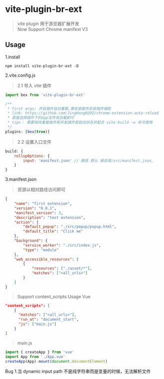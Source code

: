 # vite-plugin-br-ext

> vite plugin 用于游览器扩展开发  
> Now Support Chrome manifest V3

## Usage

1.install

```npm
npm install vite-plugin-br-ext -D
```

2.vite.config.js

> 2.1 导入 vite 插件

```js
import bex from 'vite-plugin-br-ext'

/**
 * first args: 开启插件自动重载,需安装额外安装插件辅助
 * link: https://github.com/JingHong0202/chrome-extension-auto-reload
 * 直接选择插件下的app文件夹加载即可
 * tips： 需要保持重载插件和开发插件是启动状态并配合 vite build -w 命令使用
 */
plugins: [bex(true)]
```

> 2.2 设置入口文件

```js
build: {
	rollupOptions: {
		input: 'manifest.json' // 路径 默认 根目录/src/manifest.json,
	}
}
```

3.manifest.json

> 资源以相对路径访问即可

```json
{
	"name": "first extension",
	"version": "0.0.1",
	"manifest_version": 3,
	"description": "test extension",
	"action": {
		"default_popup": "./src/popup/popup.html",
		"default_title": "Click me"
	},
	"background": {
		"service_worker": "./src/index.js",
		"type": "module"
	},
	"web_accessible_resources": [
		{
			"resources": ["./asset/*"],
			"matches": ["<all_urls>"]
		}
	]
}
```

> Support content_scripts Usage Vue

```json
"content_scripts": [
    {
      "matches": ["<all_urls>"],
      "run_at": "document_start",
      "js": ["main.js"]
    }
]
```

> main.js

```js
import { createApp } from 'vue'
import App from './App.vue'
createApp(App).mount(document.documentElement)
```

Bug 1.当 dynamic input path 不是纯字符串而是变量的时候，无法解析文件
